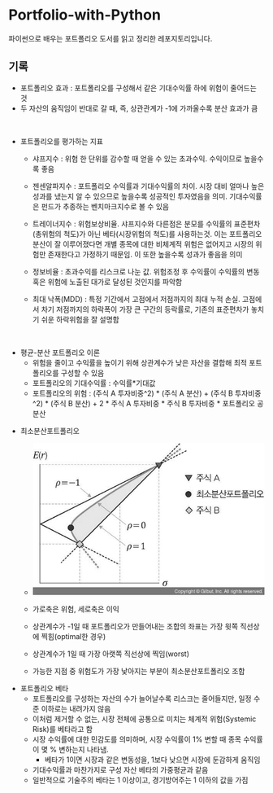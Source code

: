 # Portfolio-with-Python

파이썬으로 배우는 포트폴리오 도서를 읽고 정리한 레포지토리입니다.

<div>
</div>

## 기록

* 포트폴리오 효과 : 포트폴리오를 구성해서 같은 기대수익률 하에 위험이 줄어드는 것
* 두 자산의 움직임이 반대로 갈 때, 즉, 상관관계가 -1에 가까울수록 분산 효과가 큼

<div>
<br>
</div>

* 포트폴리오를 평가하는 지표
  * 샤프지수 : 위험 한 단위를 감수할 때 얻을 수 있는 초과수익. 수익이므로 높을수록 좋음
  
  * 젠센알파지수 : 포트폴리오 수익률과 기대수익률의 차이. 시장 대비 얼마나 높은 성과를 냈는지 알 수 있으므로 높을수록 성공적인 투자였음을 의미. 기대수익률은 펀드가 추종하는 벤치마크지수로 볼 수 있음
  
  * 트레이너지수 : 위험보상비율. 샤프지수와 다른점은 분모를 수익률의 표준편차(총위험의 척도)가 아닌 베타(시장위험의 척도)를 사용하는것. 이는 포트폴리오 분산이 잘 이루어졌다면 개별 종목에 대한 비체계적 위험은 없어지고 시장의 위험만 존재한다고 가정하기 때문임. 이 또한 높을수록 성과가 좋음을 의미
  
  * 정보비율 : 초과수익를 리스크로 나눈 값. 위험조정 후 수익률이 수익률의 변동 혹은 위험에 노출된 대가로 달성된 것인지를 파악함

  * 최대 낙폭(MDD) : 특정 기간에서 고점에서 저점까지의 최대 누적 손실. 고점에서 차기 저점까지의 하락폭이 가장 큰 구간의 등락률로, 기존의 표준편차가 놓치기 쉬운 하락위험을 잘 설명함

<div>
<br>
</div>

* 평균-분산 포트폴리오 이론
  * 위험을 줄이고 수익률을 높이기 위해 상관계수가 낮은 자산을 결합해 최적 포트폴리오를 구성할 수 있음
  * 포트폴리오의 기대수익률 : 수익률*기대값
  * 포트폴리오의 위험 : (주식 A 투자비중^2) * (주식 A 분산) + (주식 B 투자비중^2) * (주식 B 분산) + 2 * 주식 A 투자비중 * 주식 B 투자비중 * 포트폴리오 공분산

<div>
</div>

* 최소분산포트폴리오
  * ![최소분산포트폴리오](images/최소분산포트폴리오.jpg)

  * 가로축은 위험, 세로축은 이익
  * 상관계수가 -1일 때 포트폴리오가 만들어내는 조합의 좌표는 가장 윗쪽 직선상에 찍힘(optimal한 경우)
  * 상관계수가 1일 때 가장 아랫쪽 직선상에 찍임(worst)
  * 가능한 지점 중 위험도가 가장 낯아지는 부분이 최소분산포트폴리오 조합

<div>
</div>

* 포트폴리오 베타
  * 포트폴리오를 구성하는 자산의 수가 늘어날수록 리스크는 줄어들지만, 일정 수준 이하로는 내려가지 않음
  * 이처럼 제거할 수 없는, 시장 전체에 공통으로 미치는 체계적 위험(Systemic Risk)를 베타라고 함
  * 시장 수익률에 대한 민감도를 의미하며, 시장 수익률이 1% 변할 때 종목 수익률이 몇 % 변하는지 나타냄.
    * 베타가 1이면 시장과 같은 변동성을, 1보다 낮으면 시장에 둔감하게 움직임
  * 기대수익률과 마찬가지로 구성 자산 베타의 가중평균과 같음
  * 일반적으로 기술주의 베타는 1 이상이고, 경기방어주는 1 이하의 값을 가짐